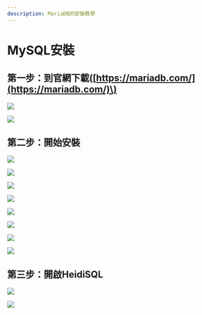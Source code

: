 ```yaml
---
description: MariaDB的安裝教學
---
```


# MySQL安裝

## 第一步：到官網下載\([https://mariadb.com/](https://mariadb.com/)\)

![](.gitbook/assets/xie-qu.PNG)

![](.gitbook/assets/xie-qu-1.PNG)

## 第二步：開始安裝

![](.gitbook/assets/xie-qu-2%20%281%29.PNG)

![](.gitbook/assets/xie-qu-3.PNG)

![](.gitbook/assets/xie-qu-4.PNG)

![](.gitbook/assets/xie-qu-5.PNG)

![](.gitbook/assets/xie-qu-6.PNG)

![](.gitbook/assets/xie-qu-7.PNG)

![](.gitbook/assets/xie-qu-8.PNG)

![](.gitbook/assets/xie-qu-9.PNG)

## 第三步：開啟HeidiSQL

![](.gitbook/assets/xie-qu-10.PNG)

![](.gitbook/assets/xie-qu-11.PNG)





